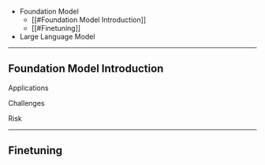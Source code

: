 
+ Foundation Model
	+ [[#Foundation Model Introduction]]
	+ [[#Finetuning]]
+ Large Language Model

---
## Foundation Model Introduction


Applications


Challenges


Risk

---
## Finetuning


